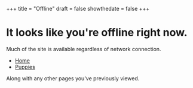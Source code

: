 +++
title = "Offline"
draft = false
showthedate = false
+++

# It looks like you're offline right now.

Much of the site is available regardless of network connection.

- [Home](/)
- [Puppies](/puppies/)

Along with any other pages you've previously viewed.